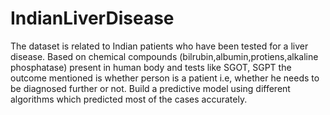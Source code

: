 # IndianLiverDisease
The  dataset is related to Indian patients who have been tested for a liver disease. Based on chemical compounds (bilrubin,albumin,protiens,alkaline phosphatase) present in human body and tests like SGOT, SGPT the outcome mentioned is whether person is a patient i.e, whether he needs to be diagnosed further or not. Build a predictive model using different algorithms which predicted most of the cases accurately.
